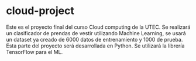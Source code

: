# cloud-project

Este es el proyecto final del curso Cloud computing de la UTEC.
Se realizará un clasificador de prendas de vestir utilizando Machine Learning, se usará un dataset ya creado de 6000 datos de entrenamiento y 1000 de prueba.
Esta parte del proyecto será desarrollada en Python.
Se utilizará la librería TensorFlow para el ML.
